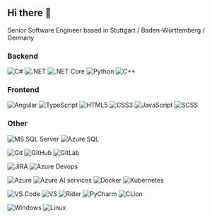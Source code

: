 ## Hi there 👋

Senior Software Engineer based in Stuttgart / Baden-Württemberg / Germany

### Backend

![C#](http://img.shields.io/badge/-C%23-007396?style=flat-square&logo=c-sharp&logoColor=ffffff)
![.NET](http://img.shields.io/badge/-.NET-6DB33F?style=flat-square&logo=.NET&logoColor=ffffff)
![.NET Core](http://img.shields.io/badge/-.NET%20Core-3DDC84?style=flat-square&logo=.NET&logoColor=ffffff)
![Python](http://img.shields.io/badge/-Python-ffd23e?style=flat-square&logo=python)
![C++](http://img.shields.io/badge/-C++-00599d?style=flat-square&logo=cplusplus)

### Frontend
![Angular](http://img.shields.io/badge/-Angular-CC2927?style=flat-square&logo=angular&logoColor=ffffff)
![TypeScript](https://img.shields.io/badge/-TypeScript-26C9FF?style=flat-square&logo=typescript&logoColor=ffffff)
![HTML5](https://img.shields.io/badge/-HTML5-%23E44D27?style=flat-square&logo=html5&logoColor=ffffff)
![CSS3](https://img.shields.io/badge/-CSS3-%231572B6?style=flat-square&logo=css3)
![JavaScript](https://img.shields.io/badge/-JavaScript-%23F7DF1C?style=flat-square&logo=javascript&logoColor=000000&labelColor=%23F7DF1C&color=%23FFCE5A)
![SCSS](https://img.shields.io/badge/-SCSS-%23CC6699?style=flat-square&logo=scss&logoColor=ffffff)

### Other
![MS SQL Server](http://img.shields.io/badge/-MS%20SQL%20Server-CC2927?style=flat-square&logo=microsoft-sql-server&logoColor=ffffff)
![Azure SQL](http://img.shields.io/badge/-Azure%20SQL-2088FF?style=flat-square&logo=microsoft-sql-server&logoColor=ffffff)

![Git](https://img.shields.io/badge/-Git-%23F05032?style=flat-square&logo=git&logoColor=%23ffffff)
![GitHub](https://img.shields.io/badge/-GitHub-181717?style=flat-square&logo=github)
![GitLab](https://img.shields.io/badge/-Gitlab-e24229?style=flat-square&logo=gitlab)

![JIRA](http://img.shields.io/badge/-JIRA-3769cc?style=flat-square&logo=jira&logoColor=ffffff)
![Azure Devops](http://img.shields.io/badge/-Azure%20Devops-2088FF?style=flat-square&logo=azuredevops&logoColor=ffffff)

![Azure](http://img.shields.io/badge/-Azure-2088FF?style=flat-square&logo=Microsoft-Azure&logoColor=ffffff)
![Azure AI services](http://img.shields.io/badge/-Azure%20AI%20services-2088FF?style=flat-square&logo=Microsoft-Azure&logoColor=ffffff)
![Docker](https://img.shields.io/badge/-Docker-black?style=flat-square&logo=docker)
![Kubernetes](http://img.shields.io/badge/-Kubernetes-326ce8?style=flat-square&logo=kubernetes&logoColor=ffffff)

![VS Code](http://img.shields.io/badge/-VS%20Code-007ACC?style=flat-square&logo=visual-studio-code&logoColor=ffffff)
![VS](http://img.shields.io/badge/-Visual%20Studio-cc37ac?style=flat-square&logo=visual-studio&logoColor=ffffff)
![Rider](http://img.shields.io/badge/-JetBrains%20Rider-fe9c0e?style=flat-square)
![PyCharm](http://img.shields.io/badge/-JetBrains%20PyCharm-fef750?style=flat-square)
![CLion](http://img.shields.io/badge/-JetBrains%20CLion-1fbba1?style=flat-square)

![Windows](http://img.shields.io/badge/-Windows-1e851e?style=flat-square&logo=windows&logoColor=ffffff)
![Linux](https://img.shields.io/badge/-Linux-26C9FF?style=flat-square&logo=linux&logoColor=ffffff)

<!-- 
For the available icons check https://www.simpleicons.org
-->

